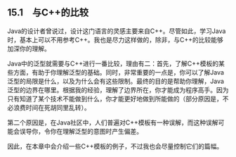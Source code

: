 ## 15.1　与C++的比较

Java的设计者曾说过，设计这门语言的灵感主要来自C++。尽管如此，学习Java时，基本上可以不用参考C++。我也是尽力这样做的，除非，与C++的比较能够加深你的理解。

Java中的泛型就需要与C++进行一番比较，理由有二：首先，了解C++模板的某些方面，有助于你理解泛型的基础。同时，非常重要的一点是，你可以了解Java泛型的局限是什么，以及为什么会有这些限制。最终的目的是帮助你理解，Java泛型的边界在哪里。根据我的经验，理解了边界所在，你才能成为程序高手。因为只有知道了某个技术不能做到什么，你才能更好地做到所能做的（部分原因是，不必浪费时间在死胡同里乱转）。

第二个原因是，在Java社区中，人们普遍对C++模板有一种误解，而这种误解可能会误导你，令你在理解泛型的意图时产生偏差。

因此，在本章中会介绍一些C++模板的例子，不过我也会尽量控制它们的篇幅。